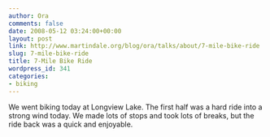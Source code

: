 ```yaml
---
author: Ora
comments: false
date: 2008-05-12 03:24:00+00:00
layout: post
link: http://www.martindale.org/blog/ora/talks/about/7-mile-bike-ride
slug: 7-mile-bike-ride
title: 7-Mile Bike Ride
wordpress_id: 341
categories:
- biking
---
```


We went biking today at Longview Lake. The first half was a hard ride into a strong wind today. We made lots of stops and took lots of breaks, but the ride back was a quick and enjoyable.
